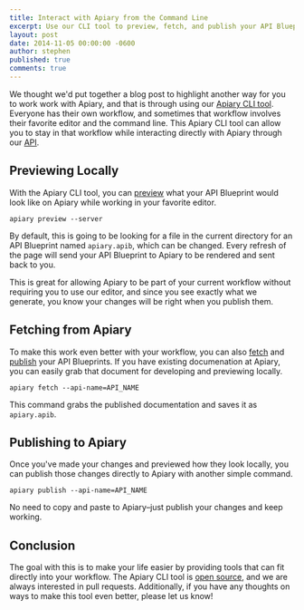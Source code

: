 ```yaml
---
title: Interact with Apiary from the Command Line
excerpt: Use our CLI tool to preview, fetch, and publish your API Blueprints
layout: post
date: 2014-11-05 00:00:00 -0600
author: stephen
published: true
comments: true
---
```


We thought we'd put together a blog post to highlight another way for you to work work with Apiary, and that is through using our [Apiary CLI tool](http://client.apiary.io/). Everyone has their own workflow, and sometimes that workflow involves their favorite editor and the command line. This Apiary CLI tool can allow you to stay in that workflow while interacting directly with Apiary through our [API](http://docs.apiary.apiary.io/).

## Previewing Locally

With the Apiary CLI tool, you can [preview](http://client.apiary.io/#preview) what your API Blueprint would look like on Apiary while working in your favorite editor.

~~~shell
apiary preview --server
~~~

By default, this is going to be looking for a file in the current directory for an API Blueprint named `apiary.apib`, which can be changed. Every refresh of the page will send your API Blueprint to Apiary to be rendered and sent back to you.

This is great for allowing Apiary to be part of your current workflow without requiring you to use our editor, and since you see exactly what we generate, you know your changes will be right when you publish them.

## Fetching from Apiary

To make this work even better with your workflow, you can also [fetch](http://client.apiary.io/#fetch) and [publish](http://client.apiary.io/#publish) your API Blueprints. If you have existing documenation at Apiary, you can easily grab that document for developing and previewing locally.

~~~shell
apiary fetch --api-name=API_NAME
~~~

This command grabs the published documentation and saves it as `apiary.apib`.

## Publishing to Apiary

Once you've made your changes and previewed how they look locally, you can publish those changes directly to Apiary with another simple command.

~~~shell
apiary publish --api-name=API_NAME
~~~

No need to copy and paste to Apiary–just publish your changes and keep working.

## Conclusion

The goal with this is to make your life easier by providing tools that can fit directly into your workflow. The Apiary CLI tool is [open source](https://github.com/apiaryio/apiary-client), and we are always interested in pull requests. Additionally, if you have any thoughts on ways to make this tool even better, please let us know!


